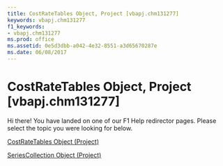 ```yaml
---
title: CostRateTables Object, Project [vbapj.chm131277]
keywords: vbapj.chm131277
f1_keywords:
- vbapj.chm131277
ms.prod: office
ms.assetid: 0e5d3dbb-a042-4e32-8551-a3d65670287e
ms.date: 06/08/2017
---
```



# CostRateTables Object, Project [vbapj.chm131277]

Hi there! You have landed on one of our F1 Help redirector pages. Please select the topic you were looking for below.

[CostRateTables Object (Project)](http://msdn.microsoft.com/library/f08a0a0c-d7ef-f315-5435-804897d5158a%28Office.15%29.aspx)

[SeriesCollection Object (Project)](http://msdn.microsoft.com/library/2065e328-f82c-266f-e34c-fa99100c862e%28Office.15%29.aspx)


